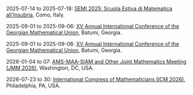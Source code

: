 2025-07-14 to 2025-07-18: [SEMI 2025: Scuola Estiva di Matematica all'Insubria](https://www.uninsubria.it/semi2025 "SEMI 2025 trains students in mathematical physics, focusing on interdisciplinary applications. Topics include differential geometry, dynamical systems, and quantum mechanics. Lectures cover modeling in string theory and condensed matter, emphasizing mathematical techniques."), Como, Italy.

2025-09-01 to 2025-09-06: [XV Annual International Conference of the Georgian Mathematical Union](https://gmu.gtu.ge/conferences/wp-content/uploads/2025/04/Second-Announcement-23-04-2025.pdf "The conference addresses advancements in mathematics, focusing on physical applications. Topics include analysis, geometry, and number theory. Discussions cover connections to quantum field theory and astrophysics, advancing interdisciplinary mathematical research."), Batumi, Georgia.

2025-09-01 to 2025-09-06: [XV Annual International Conference of the Georgian Mathematical Union](https://gmu.gtu.ge/conference-2025/ "The conference covers diverse mathematical fields with physics applications. Topics include algebra, topology, and differential equations. Discussions explore theoretical advancements and applications in quantum mechanics and cosmology, emphasizing mathematical rigor."), Batumi, Georgia.

2026-01-04 to 07: [AMS-MAA-SIAM and Other Joint Mathematics Meeting (JMM 2026)](https://jointmathematicsmeetings.org/jmm "Covers a broad range of mathematics, including pure, applied, and computational areas. Topics include algebra, topology, numerical analysis, and mathematical modeling, with applications in science, engineering, and education, emphasizing interdisciplinary collaboration."), Washington, DC, USA.

2026-07-23 to 30: [International Congress of Mathematicians (ICM 2026)](https://icm2026.org "ICM 2026 covers all areas of mathematics, including algebra, geometry, probability, and applied mathematics. Topics include theoretical advances, computational methods, and interdisciplinary applications, emphasizing foundational and cutting-edge developments across mathematical disciplines."), Philadelphia, PA, USA.

